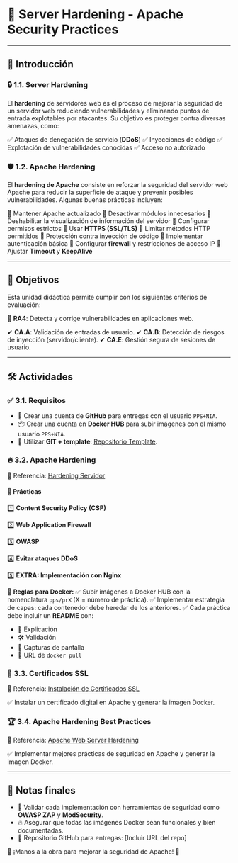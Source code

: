 # 🚀 Server Hardening - Apache Security Practices

---

## 📌 Introducción

### 🔒 1.1. Server Hardening
El **hardening** de servidores web es el proceso de mejorar la seguridad de un servidor web reduciendo vulnerabilidades y eliminando puntos de entrada explotables por atacantes. Su objetivo es proteger contra diversas amenazas, como:

✅ Ataques de denegación de servicio (**DDoS**)
✅ Inyecciones de código
✅ Explotación de vulnerabilidades conocidas
✅ Acceso no autorizado

### 🛡️ 1.2. Apache Hardening
El **hardening de Apache** consiste en reforzar la seguridad del servidor web Apache para reducir la superficie de ataque y prevenir posibles vulnerabilidades. Algunas buenas prácticas incluyen:

🔹 Mantener Apache actualizado
🔹 Desactivar módulos innecesarios
🔹 Deshabilitar la visualización de información del servidor
🔹 Configurar permisos estrictos
🔹 Usar **HTTPS (SSL/TLS)**
🔹 Limitar métodos HTTP permitidos
🔹 Protección contra inyección de código
🔹 Implementar autenticación básica
🔹 Configurar **firewall** y restricciones de acceso IP
🔹 Ajustar **Timeout** y **KeepAlive**

---

## 🎯 Objetivos
Esta unidad didáctica permite cumplir con los siguientes criterios de evaluación:

📌 **RA4**: Detecta y corrige vulnerabilidades en aplicaciones web.

✔ **CA.A**: Validación de entradas de usuario.
✔ **CA.B**: Detección de riesgos de inyección (servidor/cliente).
✔ **CA.E**: Gestión segura de sesiones de usuario.

---

## 🛠️ Actividades

### ✅ 3.1. Requisitos
- 🔗 Crear una cuenta de **GitHub** para entregas con el usuario `PPS+NIA`.
- 📦 Crear una cuenta en **Docker HUB** para subir imágenes con el mismo usuario `PPS+NIA`.
- 🎨 Utilizar **GIT + template**: [Repositorio Template](https://github.com/pkaminasfp/template).

### 🔥 3.2. Apache Hardening
📖 Referencia: [Hardening Servidor](https://psegarrac.github.io/Ciberseguridad-PePS/tema3/seguridad/web/2021/03/01/Hardening-Servidor.html)

#### 📌 Prácticas
1️⃣ **Content Security Policy (CSP)**

2️⃣ **Web Application Firewall**

3️⃣ **OWASP**

4️⃣ **Evitar ataques DDoS**

5️⃣ **EXTRA: Implementación con Nginx**

📌 **Reglas para Docker:**
✅ Subir imágenes a Docker HUB con la nomenclatura `pps/prX` (X = número de práctica).
✅ Implementar estrategia de capas: cada contenedor debe heredar de los anteriores.
✅ Cada práctica debe incluir un **README** con:
   - 📄 Explicación
   - 🛠️ Validación
   - 📸 Capturas de pantalla
   - 🔗 URL de `docker pull`

### 🔐 3.3. Certificados SSL
📖 Referencia: [Instalación de Certificados SSL](https://psegarrac.github.io/Ciberseguridad-PePS/tema1/practicas/2020/11/08/P1-SSL.html)

✅ Instalar un certificado digital en Apache y generar la imagen Docker.

### 🏆 3.4. Apache Hardening Best Practices
📖 Referencia: [Apache Web Server Hardening](https://geekflare.com/cybersecurity/apache-web-server-hardening-security/)

✅ Implementar mejores prácticas de seguridad en Apache y generar la imagen Docker.

---

## 📢 Notas finales
- 🔎 Validar cada implementación con herramientas de seguridad como **OWASP ZAP** y **ModSecurity**.
- 🔥 Asegurar que todas las imágenes Docker sean funcionales y bien documentadas.
- 📂 Repositorio GitHub para entregas: [Incluir URL del repo]

🎯 ¡Manos a la obra para mejorar la seguridad de Apache! 🚀
